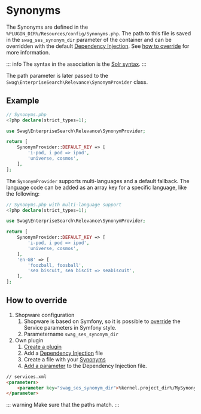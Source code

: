 # Synonyms

The Synonyms are defined in the `%PLUGIN_DIR%/Resources/config/Synonyms.php`. The path to this file is saved in the `swag_ses_synonym_dir` parameter of the container and can be overridden with the default [Dependency Injection](../../../guides/plugins/plugins/plugin-fundamentals/add-plugin-dependencies.md). See [how to override](synonyms.md#how-to-override) for more information.

::: info
The syntax in the association is the [Solr syntax](https://www.elastic.co/guide/en/elasticsearch/reference/current/analysis-synonym-tokenfilter.html#_solr_synonyms).
:::

The path parameter is later passed to the `Swag\EnterpriseSearch\Relevance\SynonymProvider` class.

## Example

```php
// Synonyms.php
<?php declare(strict_types=1);

use Swag\EnterpriseSearch\Relevance\SynonymProvider;

return [
    SynonymProvider::DEFAULT_KEY => [
        'i-pod, i pod => ipod',
        'universe, cosmos',
    ],
];
```

The `SynonymProvider` supports multi-languages and a default fallback. The language code can be added as an array key for a specific language, like the following:

```php
// Synonyms.php with multi-language support
<?php declare(strict_types=1);

use Swag\EnterpriseSearch\Relevance\SynonymProvider;

return [
    SynonymProvider::DEFAULT_KEY => [
        'i-pod, i pod => ipod',
        'universe, cosmos',
    ],
    'en-GB' => [
        'foozball, foosball',
        'sea biscuit, sea biscit => seabiscuit',
    ],
];
```

## How to override

1. Shopware configuration
   1. Shopware is based on Symfony, so it is possible to [override](https://symfony.com/doc/2.0/cookbook/bundles/override.html#services-configuration) the Service parameters in Symfony style.
   1. Parametername `swag_ses_synonym_dir`
1. Own plugin
   1. [Create a plugin](../../../guides/plugins/plugins/plugin-base-guide.md)
   1. Add a [Dependency Injection](../../../guides/plugins/plugins/plugin-fundamentals/dependency-injection.md#injecting-another-service) file
   1. Create a file with your [Synonyms](synonyms.md#example)
   1. [Add a parameter](https://symfony.com/doc/2.0/cookbook/bundles/override.html#services-configuration) to the Dependency Injection file.

```html
// services.xml
<parameters>
    <parameter key="swag_ses_synonym_dir">%kernel.project_dir%/MySynonyms.php</parameter>
</parameter>
```

::: warning
Make sure that the paths match.
:::
